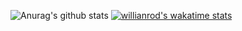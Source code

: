 ![Anurag's github stats](https://github-readme-stats.vercel.app/api?username=anuraghazra&theme=tokyonight&show_icons=true)
[![willianrod's wakatime stats](https://github-readme-stats.vercel.app/api/wakatime?username=yarmmak&theme=tokyonight&show_icons=true)](https://github.com/anuraghazra/github-readme-stats)


<!--[![ReadMe Card](https://github-readme-stats.vercel.app/api/pin/?username=sevenTsoft&repo=DiscMath&theme=tokyonight)](https://github.com/anuraghazra/github-readme-stats)-->


<!--
**yarmmak/yarmmak** is a ✨ _special_ ✨ repository because its `README.md` (this file) appears on your GitHub profile.

Here are some ideas to get you started:

- 🔭 I’m currently working on ...
- 🌱 I’m currently learning ...
- 👯 I’m looking to collaborate on ...
- 🤔 I’m looking for help with ...
- 💬 Ask me about ...
- 📫 How to reach me: ...
- 😄 Pronouns: ...
- ⚡ Fun fact: ...
-->
